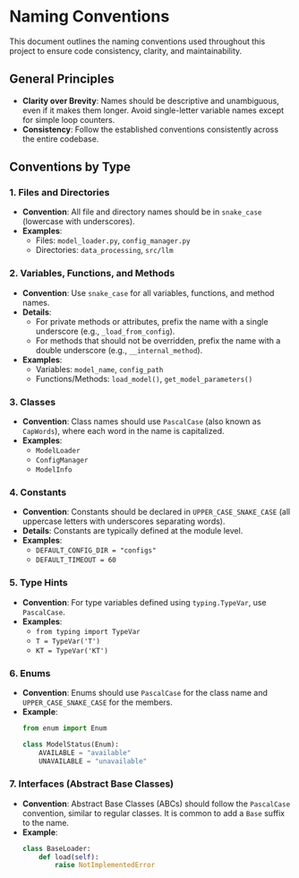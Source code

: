 # Naming Conventions

This document outlines the naming conventions used throughout this project to ensure code consistency, clarity, and maintainability.

## General Principles

-   **Clarity over Brevity**: Names should be descriptive and unambiguous, even if it makes them longer. Avoid single-letter variable names except for simple loop counters.
-   **Consistency**: Follow the established conventions consistently across the entire codebase.

## Conventions by Type

### 1. Files and Directories

-   **Convention**: All file and directory names should be in `snake_case` (lowercase with underscores).
-   **Examples**:
    -   Files: `model_loader.py`, `config_manager.py`
    -   Directories: `data_processing`, `src/llm`

### 2. Variables, Functions, and Methods

-   **Convention**: Use `snake_case` for all variables, functions, and method names.
-   **Details**:
    -   For private methods or attributes, prefix the name with a single underscore (e.g., `_load_from_config`).
    -   For methods that should not be overridden, prefix the name with a double underscore (e.g., `__internal_method`).
-   **Examples**:
    -   Variables: `model_name`, `config_path`
    -   Functions/Methods: `load_model()`, `get_model_parameters()`

### 3. Classes

-   **Convention**: Class names should use `PascalCase` (also known as `CapWords`), where each word in the name is capitalized.
-   **Examples**:
    -   `ModelLoader`
    -   `ConfigManager`
    -   `ModelInfo`

### 4. Constants

-   **Convention**: Constants should be declared in `UPPER_CASE_SNAKE_CASE` (all uppercase letters with underscores separating words).
-   **Details**: Constants are typically defined at the module level.
-   **Examples**:
    -   `DEFAULT_CONFIG_DIR = "configs"`
    -   `DEFAULT_TIMEOUT = 60`

### 5. Type Hints

-   **Convention**: For type variables defined using `typing.TypeVar`, use `PascalCase`.
-   **Examples**:
    -   `from typing import TypeVar`
    -   `T = TypeVar('T')`
    -   `KT = TypeVar('KT')`

### 6. Enums

-   **Convention**: Enums should use `PascalCase` for the class name and `UPPER_CASE_SNAKE_CASE` for the members.
-   **Example**:
    ```python
    from enum import Enum

    class ModelStatus(Enum):
        AVAILABLE = "available"
        UNAVAILABLE = "unavailable"
    ```

### 7. Interfaces (Abstract Base Classes)

-   **Convention**: Abstract Base Classes (ABCs) should follow the `PascalCase` convention, similar to regular classes. It is common to add a `Base` suffix to the name.
-   **Example**:
    ```python
    class BaseLoader:
        def load(self):
            raise NotImplementedError
    ```
